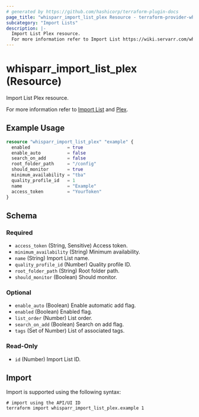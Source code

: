 ```yaml
---
# generated by https://github.com/hashicorp/terraform-plugin-docs
page_title: "whisparr_import_list_plex Resource - terraform-provider-whisparr"
subcategory: "Import Lists"
description: |-
  Import List Plex resource.
  For more information refer to Import List https://wiki.servarr.com/whisparr/settings#import-lists and Plex https://wiki.servarr.com/whisparr/supported#pleximport.
---
```


# whisparr_import_list_plex (Resource)

<!-- subcategory:Import Lists -->Import List Plex resource.
For more information refer to [Import List](https://wiki.servarr.com/whisparr/settings#import-lists) and [Plex](https://wiki.servarr.com/whisparr/supported#pleximport).

## Example Usage

```terraform
resource "whisparr_import_list_plex" "example" {
  enabled              = true
  enable_auto          = false
  search_on_add        = false
  root_folder_path     = "/config"
  should_monitor       = true
  minimum_availability = "tba"
  quality_profile_id   = 1
  name                 = "Example"
  access_token         = "YourToken"
}
```

<!-- schema generated by tfplugindocs -->
## Schema

### Required

- `access_token` (String, Sensitive) Access token.
- `minimum_availability` (String) Minimum availability.
- `name` (String) Import List name.
- `quality_profile_id` (Number) Quality profile ID.
- `root_folder_path` (String) Root folder path.
- `should_monitor` (Boolean) Should monitor.

### Optional

- `enable_auto` (Boolean) Enable automatic add flag.
- `enabled` (Boolean) Enabled flag.
- `list_order` (Number) List order.
- `search_on_add` (Boolean) Search on add flag.
- `tags` (Set of Number) List of associated tags.

### Read-Only

- `id` (Number) Import List ID.

## Import

Import is supported using the following syntax:

```shell
# import using the API/UI ID
terraform import whisparr_import_list_plex.example 1
```
